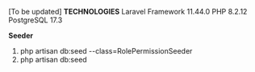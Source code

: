 [To be updated]
<strong>TECHNOLOGIES</strong>
 Laravel Framework 11.44.0
 PHP 8.2.12
 PostgreSQL 17.3

<strong>Seeder</strong>
1. php artisan db:seed --class=RolePermissionSeeder
2. php artisan db:seed
